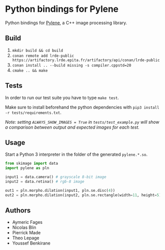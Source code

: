 # Python bindings for Pylene

Python bindings for [Pylene](https://gitlab.lrde.epita.fr/olena/pylene), a C++ image processing library.

## Build

1. `mkdir build && cd build`
2. `conan remote add lrde-public https://artifactory.lrde.epita.fr/artifactory/api/conan/lrde-public`
3. `conan install .. --build missing -s compiler.cppstd=20`
4.  `cmake .. && make`

## Tests

In order to run our test suite you have to type `make test`.

Make sure to install beforehand the python dependencies with `pip3 install -r tests/requirements.txt`.

*Note: setting `ALWAYS_SHOW_IMAGES = True` in `tests/test_example.py` will show a comparison between output and expected images for each test.*

## Usage

Start a Python 3 interpreter in the folder of the generated `pylene.*.so`.

```python
from skimage import data
import pylene as pln

input1 = data.camera() # grayscale 8-bit image
input2 = data.retina() # rgb-8 image

out1 = pln.morpho.dilation(input1, pln.se.disc(4))
out2 = pln.morpho.dilation(input2, pln.se.rectangle(width=11, height=5))
```

## Authors

- Aymeric Fages
- Nicolas Blin
- Pierrick Made
- Theo Lepage
- Youssef Benkirane